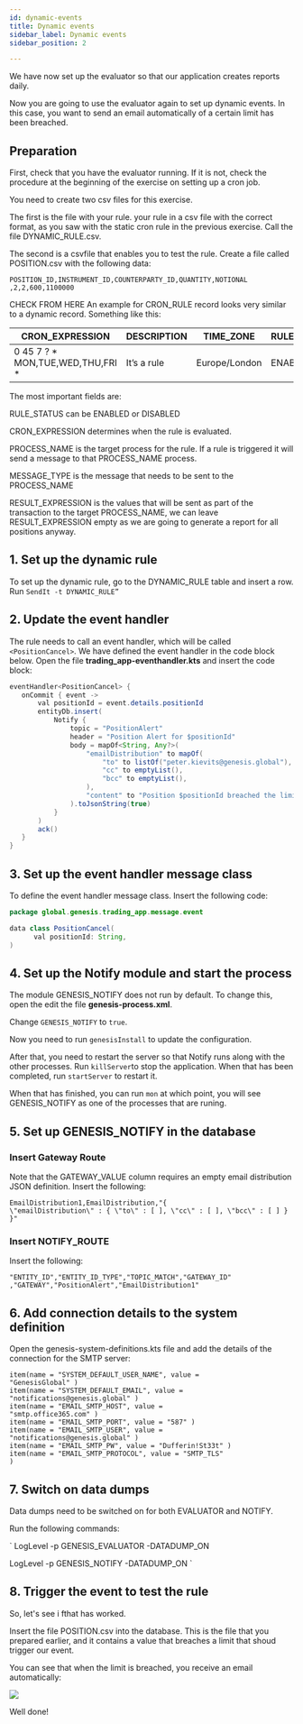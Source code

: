 ```yaml
---
id: dynamic-events
title: Dynamic events
sidebar_label: Dynamic events
sidebar_position: 2

---
```

We have now set up the evaluator so that our application creates reports daily.

Now you are going to use the evaluator again to set up dynamic events. In this case, you want to send an email automatically of a certain limit has been breached.

## Preparation
First, check that you have the evaluator running. If it is not, check the procedure at the beginning of the exercise on setting up a cron job.

You need to create two csv files for this exercise.

The first is the file with your rule. your rule in a csv file with the correct format, as you saw with the static cron rule in the previous exercise. Call the file DYNAMIC_RULE.csv.

The second is a csvfile that enables you to test the rule. Create a file called POSITION.csv with the following data:


```
POSITION_ID,INSTRUMENT_ID,COUNTERPARTY_ID,QUANTITY,NOTIONAL
,2,2,600,1100000
```

CHECK FROM HERE
An example for CRON_RULE record looks very similar to a dynamic record. Something like this:

| CRON_EXPRESSION | DESCRIPTION | TIME_ZONE | RULE_STATUS | NAME | USER_NAME | PROCESS_NAME | MESSAGE_TYPE | RESULT_EXPRESSION |
| --- | --- | --- | --- | --- | --- | --- | --- | --- |
| 0 45 7 ? * MON,TUE,WED,THU,FRI * | It’s a rule | Europe/London | ENABLED | A rule | JohnDoe | TRADING_APP_EVENTHANDLER | EVENT_POSITION_REPORT |  |

The most important fields are:

RULE_STATUS can be ENABLED or DISABLED

CRON_EXPRESSION determines when the rule is evaluated.

PROCESS_NAME is the target process for the rule. If a rule is triggered it will send a message to that PROCESS_NAME process.

MESSAGE_TYPE is the message that needs to be sent to the PROCESS_NAME

RESULT_EXPRESSION is the values that will be sent as part of the transaction to the target PROCESS_NAME, we can leave RESULT_EXPRESSION empty as we are going to generate a report for all positions anyway.



## 1. Set up the dynamic rule

To set up the dynamic rule, go to the DYNAMIC_RULE table and insert a row. Run `SendIt -t DYNAMIC_RULE”`

## 2. Update the event handler
The rule needs to call an event handler, which will be called `<PositionCancel>`. 
We have defined the event handler in the code block below. Open the file **trading_app-eventhandler.kts** and insert the code block:

 ```java
eventHandler<PositionCancel> {
    onCommit { event ->
        val positionId = event.details.positionId
        entityDb.insert(
            Notify {
                topic = "PositionAlert"
                header = "Position Alert for $positionId"
                body = mapOf<String, Any?>(
                    "emailDistribution" to mapOf(
                        "to" to listOf("peter.kievits@genesis.global"),
                        "cc" to emptyList(),
                        "bcc" to emptyList(),
                    ),
                    "content" to "Position $positionId breached the limit"
                ).toJsonString(true)
            }
        )
        ack()
    }
 }
 ```
## 3. Set up the event handler message class
To define the event handler message class.
Insert the following code:


```java
package global.genesis.trading_app.message.event

data class PositionCancel(
      val positionId: String,
)
```
## 4. Set up the Notify module and start the process
The module GENESIS_NOTIFY does not run by default. To change this, open the edit the file **genesis-process.xml**.

Change `GENESIS_NOTIFY` to `true`.

Now you need to run `genesisInstall` to update the configuration.

After that, you need to restart the server so that Notify runs along with the other processes.
Run `killServer`to stop the application. When that has been completed, run `startServer` to restart it.

When that has finished, you can run  `mon` at which point, you will see  GENESIS_NOTIFY as one of the processes that are runing.

## 5. Set up GENESIS_NOTIFY in the database
### Insert Gateway Route
Note that the GATEWAY_VALUE column requires an empty email distribution JSON definition.
Insert the following:
```
EmailDistribution1,EmailDistribution,"{
\"emailDistribution\" : { \"to\" : [ ], \"cc\" : [ ], \"bcc\" : [ ] } }"
```

### Insert NOTIFY_ROUTE
Insert the following:

```
"ENTITY_ID","ENTITY_ID_TYPE","TOPIC_MATCH","GATEWAY_ID"
,"GATEWAY","PositionAlert","EmailDistribution1" 
```
## 6. Add connection details to the system definition
Open the genesis-system-definitions.kts file and add the details of the connection for the SMTP server:
```
item(name = "SYSTEM_DEFAULT_USER_NAME", value =
"GenesisGlobal" )
item(name = "SYSTEM_DEFAULT_EMAIL", value =
"notifications@genesis.global" )
item(name = "EMAIL_SMTP_HOST", value =
"smtp.office365.com" )
item(name = "EMAIL_SMTP_PORT", value = "587" )
item(name = "EMAIL_SMTP_USER", value =
"notifications@genesis.global" )
item(name = "EMAIL_SMTP_PW", value = "Dufferin!St33t" )
item(name = "EMAIL_SMTP_PROTOCOL", value = "SMTP_TLS"
)
```
## 7. Switch on data dumps 
Data dumps need to be switched on for both EVALUATOR and NOTIFY.

Run the following commands:

`
LogLevel -p GENESIS_EVALUATOR -DATADUMP_ON

LogLevel -p GENESIS_NOTIFY -DATADUMP_ON
`
## 8. Trigger the event to test the rule
So, let's see i fthat has worked.

Insert the file POSITION.csv into the database. This is the file that you prepared earlier, and it contains a value that breaches a limit that shoud trigger our event.

You can see that when the limit is breached, you receive an email automatically:

![](/img/dynamic-email.png)

Well done!